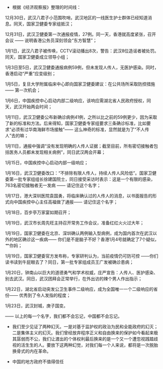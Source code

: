 - 根据《经济观察报》整理的时间线：

12月30日，武汉八君子小范围吹哨，武汉地区的一线医生护士群体已经知道消息。同天，国家卫健委专家组抵汉；

12月31日，武汉卫健委第一次通报疫情，27例。同一天，香港就高度紧张，召开会议 —— 说明香港公务员深刻领会“东方智慧”；

1月1日，武汉八君子被传唤，CCTV滚动播出8次，警告：武汉8位造谣者被处罚。同天，国家卫健委成立领导小组；

1月3日至5日，武汉卫健委通报病例59例，但未发现人传人，无医护感染。同时，香港启动“严重”应变级别；

1月5日，复旦大学附属临床中心即向国家卫健委建议：在公共场所采取防控措施 —— 第一次机会；

1月6日，中国疾控中心启动内部二级响应，该响应需湖北省人民政府授权，同天，武汉开始两会时间；

1月11日，武汉卫健委公布新确诊病例41例，之所以比之前的59例更少，因为采取了新的标准和方法。后来得知，国家卫健委专家组要求三条确诊标准，比如要求“必须有过华南海鲜市场接触”—— 这么神奇的标准，显然就是为了“不人传人”去的嘛；

1月11日，通报中强调“没有发现明确的人传人证据；截至目前，所有密切接触者包括医务人员都未发现相关病例”，同日武汉两会开幕；

1月15日，中国疾控中心启动内部一级响应；

1月16日，武汉卫健委改口：“不排除有限人传人，持续人传人风险低”。国家卫健委第一批专家组组长徐建国院士，同日接受采访时表示：这是一个有限的感染，763名密切接触者无一发病 —— 请记住这个名字；

1月17日，港大深圳医院袁国勇，将临床确认过的人传人的消息，以书面报告的形式向中国疾控中心主任高福做了通报—— 请记住这个名字；

1月18日，百步亭万家宴如期召开；

1月19日，武汉市长周先旺主持召开常务工作会议，准备红红火火过大年；

1月19日，国家卫健委在北京、深圳确认两例输入型病例，成为国内首次在武汉以外的地区确诊这一疾病—— 你们是不是脑子不好？香港1月4号就确定了7个疑似，艹你妈；

1月19日，国家卫健委官方发布称，专家研判认为，当前疫情仍可防可控 ——你们读书读到牛屁眼去了？同日，第一批专家组成员王广发被确诊患病；

1月20日，钟南山以巨大的道德勇气和学术权威，庄严宣告：人传人、医护感染、别去武汉。同日，武汉团拜会正常举行，在外出访的辣个男人作出指示；

1月22日，湖北省启动突发公卫生事件二级响应，成为全国唯一一个二级响应的省份—— 优秀到了令人发指的程度；

1月23日，武汉封城，庚子国变。

—— 以上的每一个名字，我们都不会忘记，中国都不会忘记。

- 我们至少见证了两种幻灭。一是对基于监护权的政治为民和全能政府的幻灭；二是集体主义的幻灭。我们曾经放弃程序正义和自由换来的保护如今看起来极其孱弱而不公，我们让渡出的个体权利最后换来的是一个又一个遭忽视践踏歧视的活生生的人。要放下这两种幻觉，对我们每一个人来说，都将是一次脱胎换骨式的内在革命。
 
 - 中国的地方政府不值得信任
